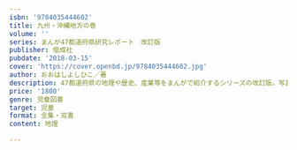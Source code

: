 ```yaml
---
isbn: '9784035444602'
title: 九州・沖縄地方の巻
volume: ''
series: まんが47都道府県研究レポート　改訂版
publisher: 偕成社
pubdate: '2018-03-15'
cover: 'https://cover.openbd.jp/9784035444602.jpg'
author: おおはしよしひこ／著
description: 47都道府県の地理や歴史、産業等をまんがで紹介するシリーズの改訂版。写真や学習のデータも満載。第6巻は九州・沖縄地方。
price: '1800'
genre: 児童図書
target: 児童
format: 全集・双書
content: 地理

---
```

